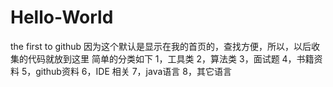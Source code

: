 # Hello-World
the first to github
因为这个默认是显示在我的首页的，查找方便，所以，以后收集的代码就放到这里
简单的分类如下
1，工具类
2，算法类
3，面试题
4，书籍资料
5，github资料
6，IDE 相关
7，java语言
8，其它语言
